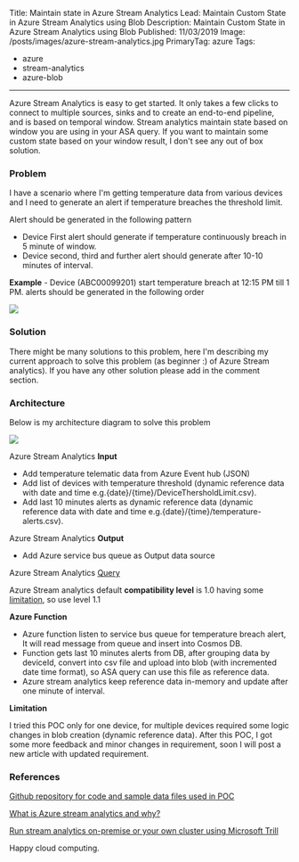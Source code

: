 Title: Maintain state in Azure Stream Analytics
Lead: Maintain Custom State in Azure Stream Analytics using Blob
Description: Maintain Custom State in Azure Stream Analytics using Blob
Published: 11/03/2019
Image: /posts/images/azure-stream-analytics.jpg
PrimaryTag: azure
Tags:
  - azure
  - stream-analytics
  - azure-blob
---
Azure Stream Analytics is easy to get started. It only takes a few clicks to connect to multiple sources, sinks and to create an end-to-end pipeline, and is based on temporal window. Stream analytics maintain state based on window you are using in your ASA query. If you want to maintain some custom state based on your window result, I don't see any out of box solution.

### Problem

I have a scenario where I'm getting temperature data from various devices and I need to generate an alert if temperature breaches the threshold limit.

Alert should be generated in the following pattern

- Device First alert should generate if temperature continuously breach in 5 minute of window.
- Device second, third and further alert should generate after 10-10 minutes of interval.

**Example** - Device (ABC00099201) start temperature breach at 12:15 PM till 1 PM. alerts should be generated in the following order

<img src="/posts/images/azure-stream-analytics2.jpg">

### Solution

There might be many solutions to this problem, here I'm describing my current approach to solve this problem (as beginner :) of Azure Stream analytics). If you have any other solution please add in the comment section.

### Architecture

Below is my architecture diagram to solve this problem

<img src="/posts/images/azure-stream-analytics1.jpg">

Azure Stream Analytics **Input**

- Add temperature telematic data from Azure Event hub (JSON)
- Add list of devices with temperature threshold (dynamic reference data with date and time e.g.{date}/{time}/DeviceThersholdLimit.csv).
- Add last 10 minutes alerts as dynamic reference data (dynamic reference data with date and time e.g.{date}/{time}/temperature-alerts.csv).

Azure Stream Analytics **Output**

- Add Azure service bus queue as Output data source

Azure Stream Analytics [Query](https://github.com/PankajRawat333/TemperatureAlert/blob/master/TemperatureAlertQuery.txt)

Azure Stream analytics default **compatibility level** is 1.0 having some [limitation](https://docs.microsoft.com/en-us/azure/stream-analytics/stream-analytics-compatibility-level), so use level 1.1

**Azure Function**

- Azure function listen to service bus queue for temperature breach alert, It will read message from queue and insert into Cosmos DB.
- Function gets last 10 minutes alerts from DB, after grouping data by deviceId, convert into csv file and upload into blob (with incremented date time format), so ASA query can use this file as reference data.
- Azure stream analytics keep reference data in-memory and update after one minute of interval.

**Limitation**

I tried this POC only for one device, for multiple devices required some logic changes in blob creation (dynamic reference data). After this POC, I got some more feedback and minor changes in requirement, soon I will post a new article with updated requirement.

### References

[Github repository for code and sample data files used in POC](https://github.com/PankajRawat333/TemperatureAlert)

[What is Azure stream analytics and why?](https://docs.microsoft.com/en-us/azure/stream-analytics/stream-analytics-introduction)

[Run stream analytics on-premise or your own cluster using Microsoft Trill](https://www.microsoft.com/en-us/research/project/trill/)

Happy cloud computing.